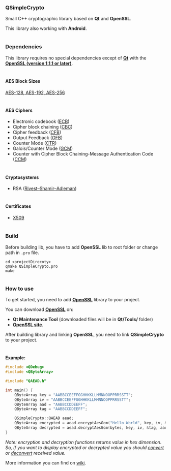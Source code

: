 ### QSimpleCrypto
Small C++ cryptographic library based on **Qt** and **OpenSSL**.

This library also working with **Android**.

#

### Dependencies
This library requires no special dependencies except of [**Qt**](https://www.qt.io/) with the [**OpenSSL (version 1.1.1 or later)**](https://www.openssl.org/).

#

#### AES Block Sizes
  [AES-128, AES-192, AES-256](https://en.wikipedia.org/wiki/Advanced_Encryption_Standard)

#

#### AES Ciphers
- Electronic codebook ([ECB](https://en.wikipedia.org/wiki/Block_cipher_mode_of_operation#Electronic_codebook_(ECB)))
- Cipher block chaining ([CBC](https://en.wikipedia.org/wiki/Block_cipher_mode_of_operation#Cipher_block_chaining_(CBC)))
- Cipher feedback ([CFB](https://en.wikipedia.org/wiki/Block_cipher_mode_of_operation#Cipher_feedback_(CFB)))
- Output Feedback ([OFB](https://en.wikipedia.org/wiki/Block_cipher_mode_of_operation#Output_feedback_(OFB)))
- Counter Mode ([CTR](https://en.wikipedia.org/wiki/Block_cipher_mode_of_operation#Counter_(CTR)))
- Galois/Counter Mode ([GCM](https://en.wikipedia.org/wiki/Block_cipher_mode_of_operation#Galois/Counter_(GCM)))
- Counter with Cipher Block Chaining-Message Authentication Code ([CCM](https://en.wikipedia.org/wiki/CCM_mode))

#

#### Cryptosystems
- RSA ([Rivest–Shamir–Adleman](https://en.wikipedia.org/wiki/RSA_(cryptosystem)))

#

#### Certificates
- [X509](https://en.wikipedia.org/wiki/X.509)

#

### Build
Before building lib, you have to add **OpenSSL** lib to root folder or change path in `.pro` file.

```
cd <projectDirecoty>
qmake QSimpleCrypto.pro 
make
```

#

### How to use
To get started, you need to add [**OpenSSL**](https://www.openssl.org/source/) library to your project.

You can download [**OpenSSL**](https://www.openssl.org/source/) on:
* **Qt Maintenance Tool** (downloaded files will be in **Qt/Tools/** folder)
* [**OpenSSL site**](https://www.openssl.org/source/).

After building library and linking **OpenSSL**, you need to link **QSimpleCrypto** to your project.

#

**Example:**
```cpp
#include <QDebug>
#include <QByteArray>

#include "QAEAD.h"

int main() {
    QByteArray key = "AABBCCEEFFGGHHKKLLMMNNOOPPRRSSTT";
    QByteArray iv = "AABBCCEEFFGGHHKKLLMMNNOOPPRRSSTT";
    QByteArray aad = "AABBCCDDEEFF";
    QByteArray tag = "AABBCCDDEEFF";

    QSimpleCrypto::QAEAD aead;
    QByteArray encrypted = aead.encryptAesGcm("Hello World", key, iv, &tag, aad);
    QByteArray decrypted = aead.decryptAesGcm(bytes, key, iv, &tag, aad);    
}
```


*Note: encryption and decryption functions returns value in hex dimension. So, if you want to display encrypted or decrypted value you should [convert](https://doc.qt.io/qt-5/qbytearray.html#toBase64) or [deconvert](https://doc.qt.io/qt-5/qbytearray.html#fromBase64) received value.*

More information you can find on [wiki](https://github.com/bru74lw1z4rd/QSimpleCrypto/wiki).
